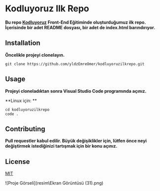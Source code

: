 # Kodluyoruz Ilk Repo

**Bu repo [Kodluyoruz](https://www.kodluyoruz.org/) Front-End Eğitiminde oluşturduğumuz ilk repo. İçerisinde bir adet README dosyası, bir adet de index.html barındırıyor.**

## Installation

**Öncelikle projeyi clonelayın.**

```
git clone https://github.com/yldzEmreOmer/kodluyoruzilkrepo.git
```

## Usage

**Projeyi cloneladıktan sonra Visual Studio Code programında açınız.**

**Linux için: **

```
cd kodluyoruzilkrepo
code .
```

## Contributing

**Pull requestler kabul edilir. Büyük değişiklikler için, lütfen önce neyi değiştirmek istediğinizi tartışmak için bir konu açınız.**

## License

[MIT](https://github.com/yldzEmreOmer/kodluyoruzilkrepo/blob/main/LICENSE)

![Proje Görseli](resim\Ekran Görüntüsü (31).png)
